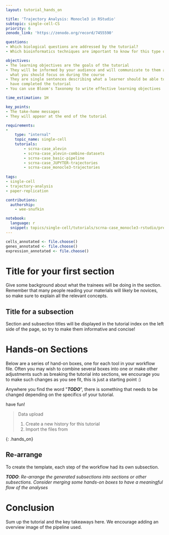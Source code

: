 ```yaml
---
layout: tutorial_hands_on

title: 'Trajectory Analysis: Monocle3 in RStudio'
subtopic: single-cell-CS
priority: 6
zenodo_link: 'https://zenodo.org/record/7455590'

questions:
- Which biological questions are addressed by the tutorial?
- Which bioinformatics techniques are important to know for this type of data?

objectives:
- The learning objectives are the goals of the tutorial
- They will be informed by your audience and will communicate to them and to yourself
  what you should focus on during the course
- They are single sentences describing what a learner should be able to do once they
  have completed the tutorial
- You can use Bloom's Taxonomy to write effective learning objectives

time_estimation: 1H

key_points:
- The take-home messages
- They will appear at the end of the tutorial

requirements:
-
    type: "internal"
    topic_name: single-cell
    tutorials:
        - scrna-case_alevin
        - scrna-case_alevin-combine-datasets
        - scrna-case_basic-pipeline
        - scrna-case_JUPYTER-trajectories
        - scrna-case_monocle3-trajectories
        
tags:
- single-cell
- trajectory-analysis
- paper-replication

contributions:
  authorship:
    - wee-snufkin

notebook:
  language: r
  snippet: topics/single-cell/tutorials/scrna-case_monocle3-rstudio/preamble.md
---
```


```r
cells_annotated <- file.choose() 
genes_annotated <- file.choose() 
expression_annotated <- file.choose() 
```

# Title for your first section

Give some background about what the trainees will be doing in the section.
Remember that many people reading your materials will likely be novices,
so make sure to explain all the relevant concepts.

## Title for a subsection
Section and subsection titles will be displayed in the tutorial index on the left side of
the page, so try to make them informative and concise!

# Hands-on Sections
Below are a series of hand-on boxes, one for each tool in your workflow file.
Often you may wish to combine several boxes into one or make other adjustments such
as breaking the tutorial into sections, we encourage you to make such changes as you
see fit, this is just a starting point :)

Anywhere you find the word "***TODO***", there is something that needs to be changed
depending on the specifics of your tutorial.

have fun!

><hands-on-title> Data upload </hands-on-title>
>
> 1. Create a new history for this tutorial
> 2. Import the files from
>
{: .hands_on}


## Re-arrange

To create the template, each step of the workflow had its own subsection.

***TODO***: *Re-arrange the generated subsections into sections or other subsections.
Consider merging some hands-on boxes to have a meaningful flow of the analyses*

# Conclusion

Sum up the tutorial and the key takeaways here. We encourage adding an overview image of the
pipeline used.
